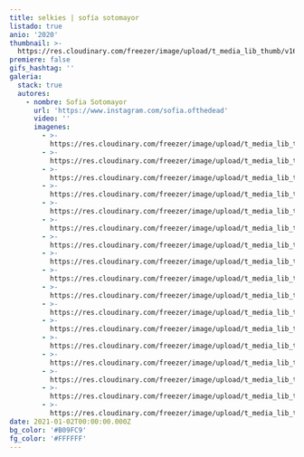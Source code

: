 ```yaml
---
title: selkies | sofía sotomayor
listado: true
anio: '2020'
thumbnail: >-
  https://res.cloudinary.com/freezer/image/upload/t_media_lib_thumb/v1609615890/2021/3_uk6c1d.jpg
premiere: false
gifs_hashtag: ''
galeria:
  stack: true
  autores:
    - nombre: Sofia Sotomayor
      url: 'https://www.instagram.com/sofia.ofthedead'
      video: ''
      imagenes:
        - >-
          https://res.cloudinary.com/freezer/image/upload/t_media_lib_thumb/v1609615883/2021/5_ofbqen.jpg
        - >-
          https://res.cloudinary.com/freezer/image/upload/t_media_lib_thumb/v1609615909/2021/4_f2a6rj.jpg
        - >-
          https://res.cloudinary.com/freezer/image/upload/t_media_lib_thumb/v1609615890/2021/3_uk6c1d.jpg
        - >-
          https://res.cloudinary.com/freezer/image/upload/t_media_lib_thumb/v1609615887/2021/2_kn68hk.jpg
        - >-
          https://res.cloudinary.com/freezer/image/upload/t_media_lib_thumb/v1609615884/2021/1_xwvlnu.jpg
        - >-
          https://res.cloudinary.com/freezer/image/upload/t_media_lib_thumb/v1609615620/2021/6_sscanx.jpg
        - >-
          https://res.cloudinary.com/freezer/image/upload/t_media_lib_thumb/v1609615628/2021/7_vgtfms.jpg
        - >-
          https://res.cloudinary.com/freezer/image/upload/t_media_lib_thumb/v1609615555/2021/10_sc2pe7.jpg
        - >-
          https://res.cloudinary.com/freezer/image/upload/t_media_lib_thumb/v1609615563/2021/11_fzzh7i.jpg
        - >-
          https://res.cloudinary.com/freezer/image/upload/t_media_lib_thumb/v1609615527/2021/12_s8irf7.jpg
        - >-
          https://res.cloudinary.com/freezer/image/upload/t_media_lib_thumb/v1609615518/2021/13_ig8j2a.jpg
        - >-
          https://res.cloudinary.com/freezer/image/upload/t_media_lib_thumb/v1609615469/2021/14_ony0l3.jpg
        - >-
          https://res.cloudinary.com/freezer/image/upload/t_media_lib_thumb/v1609615476/2021/16_n4z2gb.jpg
        - >-
          https://res.cloudinary.com/freezer/image/upload/t_media_lib_thumb/v1609615476/2021/15_c4jzie.jpg
        - >-
          https://res.cloudinary.com/freezer/image/upload/t_media_lib_thumb/v1609615274/2021/17_ryrhmn.jpg
        - >-
          https://res.cloudinary.com/freezer/image/upload/t_media_lib_thumb/v1609615268/2021/18_ktvvwm.jpg
        - >-
          https://res.cloudinary.com/freezer/image/upload/t_media_lib_thumb/v1609615263/2021/19_uugo4k.jpg
date: 2021-01-02T00:00:00.000Z
bg_color: '#B09FC9'
fg_color: '#FFFFFF'
---
```


